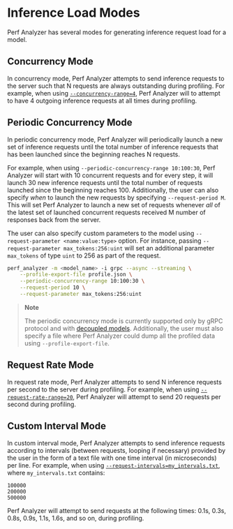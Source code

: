 <!--
Copyright (c) 2023, NVIDIA CORPORATION & AFFILIATES. All rights reserved.

Redistribution and use in source and binary forms, with or without
modification, are permitted provided that the following conditions
are met:
 * Redistributions of source code must retain the above copyright
   notice, this list of conditions and the following disclaimer.
 * Redistributions in binary form must reproduce the above copyright
   notice, this list of conditions and the following disclaimer in the
   documentation and/or other materials provided with the distribution.
 * Neither the name of NVIDIA CORPORATION nor the names of its
   contributors may be used to endorse or promote products derived
   from this software without specific prior written permission.

THIS SOFTWARE IS PROVIDED BY THE COPYRIGHT HOLDERS ``AS IS'' AND ANY
EXPRESS OR IMPLIED WARRANTIES, INCLUDING, BUT NOT LIMITED TO, THE
IMPLIED WARRANTIES OF MERCHANTABILITY AND FITNESS FOR A PARTICULAR
PURPOSE ARE DISCLAIMED.  IN NO EVENT SHALL THE COPYRIGHT OWNER OR
CONTRIBUTORS BE LIABLE FOR ANY DIRECT, INDIRECT, INCIDENTAL, SPECIAL,
EXEMPLARY, OR CONSEQUENTIAL DAMAGES (INCLUDING, BUT NOT LIMITED TO,
PROCUREMENT OF SUBSTITUTE GOODS OR SERVICES; LOSS OF USE, DATA, OR
PROFITS; OR BUSINESS INTERRUPTION) HOWEVER CAUSED AND ON ANY THEORY
OF LIABILITY, WHETHER IN CONTRACT, STRICT LIABILITY, OR TORT
(INCLUDING NEGLIGENCE OR OTHERWISE) ARISING IN ANY WAY OUT OF THE USE
OF THIS SOFTWARE, EVEN IF ADVISED OF THE POSSIBILITY OF SUCH DAMAGE.
-->

# Inference Load Modes

Perf Analyzer has several modes for generating inference request load for a
model.

## Concurrency Mode

In concurrency mode, Perf Analyzer attempts to send inference requests to the
server such that N requests are always outstanding during profiling. For
example, when using
[`--concurrency-range=4`](cli.md#--concurrency-rangestartendstep), Perf Analyzer
will to attempt to have 4 outgoing inference requests at all times during
profiling.

## Periodic Concurrency Mode

In periodic concurrency mode, Perf Analyzer will periodically launch a new set
of inference requests until the total number of inference requests that has been
launched since the beginning reaches N requests.

For example, when using `--periodic-concurrency-range 10:100:30`, Perf Analyzer
will start with 10 concurrent requests and for every step, it will launch 30 new
inference requests until the total number of requests launched since the
beginning reaches 100. Additionally, the user can also specify *when* to launch
the new requests by specifying `--request-period M`. This will set Perf Analyzer
to launch a new set of requests whenever *all* of the latest set of launched
concurrent requests received M number of responses back from the server.

The user can also specify custom parameters to the model using
`--request-parameter <name:value:type>` option.
For instance, passing `--request-parameter max_tokens:256:uint` will set an
additional parameter `max_tokens` of type `uint` to 256 as part of the request.

```bash
perf_analyzer -m <model_name> -i grpc --async --streaming \
    --profile-export-file profile.json \
    --periodic-concurrency-range 10:100:30 \
    --request-period 10 \
    --request-parameter max_tokens:256:uint
```

> **Note**
>
> The periodic concurrency mode is currently supported only by gRPC protocol and
> with [decoupled models](https://github.com/triton-inference-server/server/blob/main/docs/user_guide/decoupled_models.md).
> Additionally, the user must also specify a file where Perf Analyzer could dump all the
> profiled data using `--profile-export-file`.

## Request Rate Mode

In request rate mode, Perf Analyzer attempts to send N inference requests per
second to the server during profiling. For example, when using
[`--request-rate-range=20`](cli.md#--request-rate-rangestartendstep), Perf
Analyzer will attempt to send 20 requests per second during profiling.

## Custom Interval Mode

In custom interval mode, Perf Analyzer attempts to send inference requests
according to intervals (between requests, looping if necessary) provided by the
user in the form of a text file with one time interval (in microseconds) per
line. For example, when using
[`--request-intervals=my_intervals.txt`](cli.md#--request-intervalspath),
where `my_intervals.txt` contains:

```
100000
200000
500000
```

Perf Analyzer will attempt to send requests at the following times: 0.1s, 0.3s,
0.8s, 0.9s, 1.1s, 1.6s, and so on, during profiling.

